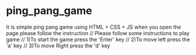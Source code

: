 # ping_pang_game
It is simple ping pang game using HTML  +  CSS  +  JS  when you open the page please follow the instruction 
// Please follow some instructions to play game
// 1)To start the game press the 'Enter' key
// 2)To move left press the 'a' key
// 3)To move Right press the 'd' key
